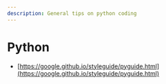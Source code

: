 ```yaml
---
description: General tips on python coding
---
```


# Python

* [https://google.github.io/styleguide/pyguide.html](https://google.github.io/styleguide/pyguide.html)

